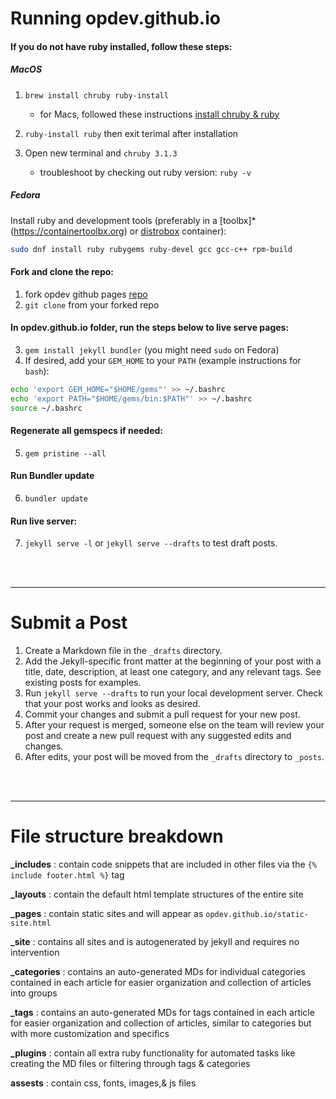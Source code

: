 # Running opdev.github.io

#### If you do not have ruby installed, follow these steps:

##### MacOS
1. `brew install chruby ruby-install`
    - for Macs, followed these instructions [install chruby & ruby](https://stackoverflow.com/questions/51126403/you-dont-have-write-permissions-for-the-library-ruby-gems-2-3-0-directory-ma)

2. `ruby-install ruby` then exit terimal after installation

3. Open new terminal and `chruby 3.1.3`
    - troubleshoot by checking out ruby version: `ruby -v`
##### Fedora
Install ruby and development tools (preferably in a [toolbx]*(https://containertoolbx.org) or [distrobox](https://github.com/89luca89/distrobox) container):
```bash
sudo dnf install ruby rubygems ruby-devel gcc gcc-c++ rpm-build
```

#### Fork and clone the repo:
1. fork opdev github pages [repo](https://github.com/opdev/opdev.github.io)
2. `git clone` from your forked repo

#### In opdev.github.io folder, run the steps below to live serve pages:
3. `gem install jekyll bundler` (you might need `sudo` on Fedora)
4. If desired, add your `GEM_HOME` to your `PATH` (example instructions for `bash`):
```bash
echo 'export GEM_HOME="$HOME/gems"' >> ~/.bashrc
echo 'export PATH="$HOME/gems/bin:$PATH"' >> ~/.bashrc
source ~/.bashrc
```

#### Regenerate all gemspecs if needed:
5. `gem pristine --all`

#### Run Bundler update
6. `bundler update`

#### Run live server:
7. `jekyll serve -l` or `jekyll serve --drafts` to test draft posts.

<br></br>

---
# Submit a Post

1. Create a Markdown file in the `_drafts` directory.
2. Add the Jekyll-specific front matter at the beginning of your post with a title, date, description, at least one category, and any relevant tags. See existing posts for examples.
3. Run `jekyll serve --drafts` to run your local development server. Check that your post works and looks as desired.
4. Commit your changes and submit a pull request for your new post.
5. After your request is merged, someone else on the team will review your post and create a new pull request with any suggested edits and changes.
6. After edits, your post will be moved from the `_drafts` directory to `_posts`.

<br></br>

---
# File structure breakdown

**_includes** : contain code snippets that are included in other files via the `{% include footer.html %}` tag

**_layouts** : contain the default html template structures of the entire site

**_pages** : contain static sites and will appear as `opdev.github.io/static-site.html`

**_site** : contains all sites and is autogenerated by jekyll and requires no intervention

**_categories** : contains an auto-generated MDs for individual categories contained in each article for easier organization and collection of articles into groups

**_tags** : contains an auto-generated MDs for tags contained in each article for easier organization and collection of articles, similar to categories but with more customization and specifics

**_plugins** : contain all extra ruby functionality for automated tasks like creating the MD files or filtering through tags & categories

**assests** : contain css, fonts, images,& js files
